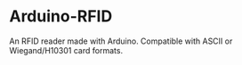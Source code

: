 # Arduino-RFID
An RFID reader made with Arduino. Compatible with ASCII or Wiegand/H10301 card formats.
